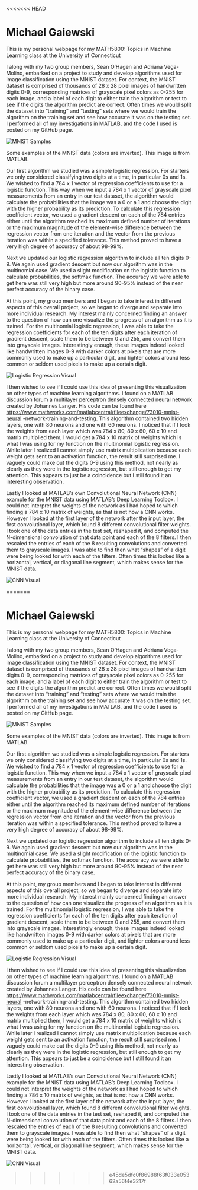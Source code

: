 <<<<<<< HEAD
# Michael Gaiewski

This is my personal webpage for my MATH5800: Topics in Machine Learning class at the University of Connecticut

I along with my two group members, Sean O’Hagen and Adriana Vega-Molino, embarked on a project to study and develop algorithms used for image classification using the MNIST dataset. For context, the MNIST dataset is comprised of thousands of 28 x 28 pixel images of handwritten digits 0-9, corresponding matrices of grayscale pixel colors as 0-255 for each image, and a label of each digit to either train the algorithm or test to see if the digits the algorithm predict are correct. Often times we would split the dataset into “training” and “testing” sets where we would train the algorithm on the training set and see how accurate it was on the testing set. I performed all of my investigations in MATLAB, and the code I used is posted on my GitHub page.

![MNIST Samples](MNISTSample.png)

Some examples of the MNIST data (colors are inverted). This image is from MATLAB.

Our first algorithm we studied was a simple logistic regression. For starters we only considered classifying two digits at a time, in particular 0s and 1s. We wished to find a 784 x 1 vector of regression coefficients to use for a logistic function. This way when we input a 784 x 1 vector of grayscale pixel measurements from an entry in our test dataset, the algorithm would calculate the probabilities that the image was a 0 or a 1 and choose the digit with the higher probability as its prediction. To calculate this regression coefficient vector, we used a gradient descent on each of the 784 entries either until the algorithm reached its maximum defined number of iterations or the maximum magnitude of the element-wise difference between the regression vector from one iteration and the vector from the previous iteration was within a specified tolerance. This method proved to have a very high degree of accuracy of about 98-99%.

Next we updated our logistic regression algorithm to include all ten digits 0-9. We again used gradient descent but now our algorithm was in the multinomial case. We used a slight modification on the logistic function to calculate probabilities, the softmax function. The accuracy we were able to get here was still very high but more around 90-95% instead of the near perfect accuracy of the binary case.

At this point, my group members and I began to take interest in different aspects of this overall project, so we began to diverge and separate into more individual research. My interest mainly concerned finding an answer to the question of how can one visualize the progress of an algorithm as it is trained. For the multinomial logistic regression, I was able to take the regression coefficients for each of the ten digits after each iteration of gradient descent, scale them to be between 0 and 255, and convert them into grayscale images. Interestingly enough, these images indeed looked like handwritten images 0-9 with darker colors at pixels that are more commonly used to make up a particular digit, and lighter colors around less common or seldom used pixels to make up a certain digit. 

![Logistic Regression Visual](ThetaPic.jpg)

I then wished to see if I could use this idea of presenting this visualization on other types of machine learning algorithms. I found on a MATLAB discussion forum a multilayer perceptron densely connected neural network created by Johannes Langer. His code can be found here https://www.mathworks.com/matlabcentral/fileexchange/73010-mnist-neural
-network-training-and-testing. This algorithm contained two hidden layers, one with 80 neurons and one with 60 neurons. I noticed that if I took the weights from each layer which was 784 x 80, 80 x 60, 60 x 10 and matrix multiplied them, I would get a 784 x 10 matrix of weights which is what I was using for my function on the multinomial logistic regression. While later I realized I cannot simply use matrix multiplication because each weight gets sent to an activation function, the result still surprised me. I vaguely could make out the digits 0-9 using this method, not nearly as clearly as they were in the logistic regression, but still enough to get my attention. This appears to just be a coincidence but I still found it an interesting observation.

Lastly I looked at MATLAB’s own Convolutional Neural Network (CNN) example for the MNIST data using MATLAB’s Deep Learning Toolbox. I could not interpret the weights of the network as I had hoped to which finding a 784 x 10 matrix of weights, as that is not how a CNN works. However I looked at the first layer of the network after the input layer, the first convolutional layer, which found 8 different convolutional filter weights. I took one of the data entries in the test set, reshaped it, and computed the N-dimensional convolution of that data point and each of the 8 filters. I then rescaled the entries of each of the 8 resulting convolutions and converted them to grayscale images. I was able to find then what “shapes” of a digit were being looked for with each of the filters. Often times this looked like a horizontal, vertical, or diagonal line segment, which makes sense for the MNIST data.

![CNN Visual](CNN.jpg)

=======
# Michael Gaiewski

This is my personal webpage for my MATH5800: Topics in Machine Learning class at the University of Connecticut

I along with my two group members, Sean O’Hagen and Adriana Vega-Molino, embarked on a project to study and develop algorithms used for image classification using the MNIST dataset. For context, the MNIST dataset is comprised of thousands of 28 x 28 pixel images of handwritten digits 0-9, corresponding matrices of grayscale pixel colors as 0-255 for each image, and a label of each digit to either train the algorithm or test to see if the digits the algorithm predict are correct. Often times we would split the dataset into “training” and “testing” sets where we would train the algorithm on the training set and see how accurate it was on the testing set. I performed all of my investigations in MATLAB, and the code I used is posted on my GitHub page.

![MNIST Samples](MNISTSample.png)

Some examples of the MNIST data (colors are inverted). This image is from MATLAB.

Our first algorithm we studied was a simple logistic regression. For starters we only considered classifying two digits at a time, in particular 0s and 1s. We wished to find a 784 x 1 vector of regression coefficients to use for a logistic function. This way when we input a 784 x 1 vector of grayscale pixel measurements from an entry in our test dataset, the algorithm would calculate the probabilities that the image was a 0 or a 1 and choose the digit with the higher probability as its prediction. To calculate this regression coefficient vector, we used a gradient descent on each of the 784 entries either until the algorithm reached its maximum defined number of iterations or the maximum magnitude of the element-wise difference between the regression vector from one iteration and the vector from the previous iteration was within a specified tolerance. This method proved to have a very high degree of accuracy of about 98-99%.

Next we updated our logistic regression algorithm to include all ten digits 0-9. We again used gradient descent but now our algorithm was in the multinomial case. We used a slight modification on the logistic function to calculate probabilities, the softmax function. The accuracy we were able to get here was still very high but more around 90-95% instead of the near perfect accuracy of the binary case.

At this point, my group members and I began to take interest in different aspects of this overall project, so we began to diverge and separate into more individual research. My interest mainly concerned finding an answer to the question of how can one visualize the progress of an algorithm as it is trained. For the multinomial logistic regression, I was able to take the regression coefficients for each of the ten digits after each iteration of gradient descent, scale them to be between 0 and 255, and convert them into grayscale images. Interestingly enough, these images indeed looked like handwritten images 0-9 with darker colors at pixels that are more commonly used to make up a particular digit, and lighter colors around less common or seldom used pixels to make up a certain digit. 

![Logistic Regression Visual](ThetaPic.jpg)

I then wished to see if I could use this idea of presenting this visualization on other types of machine learning algorithms. I found on a MATLAB discussion forum a multilayer perceptron densely connected neural network created by Johannes Langer. His code can be found here https://www.mathworks.com/matlabcentral/fileexchange/73010-mnist-neural
-network-training-and-testing. This algorithm contained two hidden layers, one with 80 neurons and one with 60 neurons. I noticed that if I took the weights from each layer which was 784 x 80, 80 x 60, 60 x 10 and matrix multiplied them, I would get a 784 x 10 matrix of weights which is what I was using for my function on the multinomial logistic regression. While later I realized I cannot simply use matrix multiplication because each weight gets sent to an activation function, the result still surprised me. I vaguely could make out the digits 0-9 using this method, not nearly as clearly as they were in the logistic regression, but still enough to get my attention. This appears to just be a coincidence but I still found it an interesting observation.

Lastly I looked at MATLAB’s own Convolutional Neural Network (CNN) example for the MNIST data using MATLAB’s Deep Learning Toolbox. I could not interpret the weights of the network as I had hoped to which finding a 784 x 10 matrix of weights, as that is not how a CNN works. However I looked at the first layer of the network after the input layer, the first convolutional layer, which found 8 different convolutional filter weights. I took one of the data entries in the test set, reshaped it, and computed the N-dimensional convolution of that data point and each of the 8 filters. I then rescaled the entries of each of the 8 resulting convolutions and converted them to grayscale images. I was able to find then what “shapes” of a digit were being looked for with each of the filters. Often times this looked like a horizontal, vertical, or diagonal line segment, which makes sense for the MNIST data.

![CNN Visual](CNN.jpg)

>>>>>>> e45de5dfc0f86988f63f033e05362a56f4e3217f
